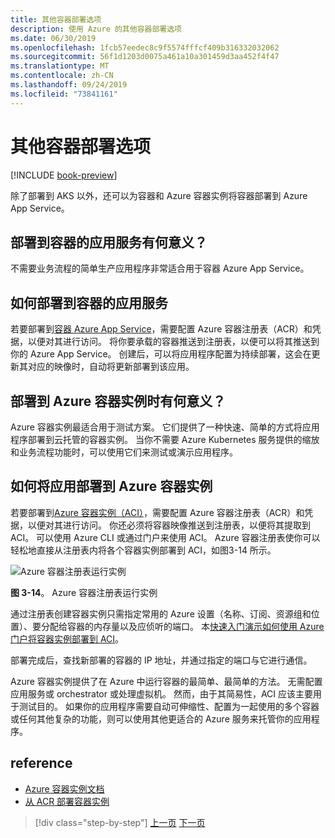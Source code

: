 ```yaml
---
title: 其他容器部署选项
description: 使用 Azure 的其他容器部署选项
ms.date: 06/30/2019
ms.openlocfilehash: 1fcb57eedec8c9f5574fffcf409b316332032062
ms.sourcegitcommit: 56f1d1203d0075a461a10a301459d3aa452f4f47
ms.translationtype: MT
ms.contentlocale: zh-CN
ms.lasthandoff: 09/24/2019
ms.locfileid: "73841161"
---
```

# <a name="other-container-deployment-options"></a>其他容器部署选项

[!INCLUDE [book-preview](../../../includes/book-preview.md)]

除了部署到 AKS 以外，还可以为容器和 Azure 容器实例将容器部署到 Azure App Service。

## <a name="when-does-it-make-sense-to-deploy-to-app-service-for-containers"></a>部署到容器的应用服务有何意义？

不需要业务流程的简单生产应用程序非常适合用于容器 Azure App Service。

## <a name="how-to-deploy-to-app-service-for-containers"></a>如何部署到容器的应用服务

若要部署到[容器 Azure App Service](https://azure.microsoft.com/services/app-service/containers/)，需要配置 Azure 容器注册表（ACR）和凭据，以便对其进行访问。 将你要承载的容器推送到注册表，以便可以将其推送到你的 Azure App Service。 创建后，可以将应用程序配置为持续部署，这会在更新其对应的映像时，自动将更新部署到该应用。

## <a name="when-does-it-make-sense-to-deploy-to-azure-container-instances"></a>部署到 Azure 容器实例时有何意义？

Azure 容器实例最适合用于测试方案。 它们提供了一种快速、简单的方式将应用程序部署到云托管的容器实例。 当你不需要 Azure Kubernetes 服务提供的缩放和业务流程功能时，可以使用它们来测试或演示应用程序。

## <a name="how-to-deploy-an-app-to-azure-container-instances"></a>如何将应用部署到 Azure 容器实例

若要部署到[Azure 容器实例（ACI）](https://docs.microsoft.com/azure/container-instances/)，需要配置 Azure 容器注册表（ACR）和凭据，以便对其进行访问。 你还必须将容器映像推送到注册表，以便将其提取到 ACI。 可以使用 Azure CLI 或通过门户来使用 ACI。 Azure 容器注册表使你可以轻松地直接从注册表内将各个容器实例部署到 ACI，如图3-14 所示。

![Azure 容器注册表运行实例](./media/acr-runinstance-contextmenu.png)

**图 3-14**。 Azure 容器注册表运行实例

通过注册表创建容器实例只需指定常用的 Azure 设置（名称、订阅、资源组和位置）、要分配给容器的内存量以及应侦听的端口。 本[快速入门演示如何使用 Azure 门户将容器实例部署到 ACI](https://docs.microsoft.com/azure/container-instances/container-instances-quickstart-portal)。

部署完成后，查找新部署的容器的 IP 地址，并通过指定的端口与它进行通信。

Azure 容器实例提供了在 Azure 中运行容器的最简单、最简单的方法。 无需配置应用服务或 orchestrator 或处理虚拟机。 然而，由于其简易性，ACI 应该主要用于测试目的。 如果你的应用程序需要自动可伸缩性、配置为一起使用的多个容器或任何其他复杂的功能，则可以使用其他更适合的 Azure 服务来托管你的应用程序。

## <a name="references"></a>reference

- [Azure 容器实例文档](https://docs.microsoft.com/azure/container-instances/)
- [从 ACR 部署容器实例](https://docs.microsoft.com/azure/container-instances/container-instances-using-azure-container-registry#deploy-with-azure-portal)

>[!div class="step-by-step"]
>[上一页](scale-containers-serverless.md)
>[下一页](communication-patterns.md)
